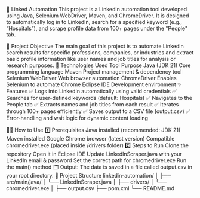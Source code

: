 💼 Linked Automation 
This project is a LinkedIn automation tool developed using Java, Selenium WebDriver, Maven, and ChromeDriver. It is designed to automatically log in to LinkedIn, search for a specified keyword (e.g., “Hospitals”), and scrape profile data from 100+ pages under the "People" tab.

🚀 Project Objective
The main goal of this project is to automate LinkedIn search results for specific professions, companies, or industries and extract basic profile information like user names and job titles for analysis or research purposes.
🔧 Technologies Used
Tool	Purpose
Java (JDK 21)	Core programming language
Maven	Project management & dependency tool
Selenium WebDriver	Web browser automation
ChromeDriver	Enables Selenium to automate Chrome
Eclipse IDE	Development environment
✨ Features
✅ Logs into LinkedIn automatically using valid credentials
✅ Searches for user-defined keywords (default: Hospitals)
✅ Navigates to the People tab
✅ Extracts names and job titles from each result
✅ Iterates through 100+ pages efficiently
✅ Saves output to a CSV file (output.csv)
✅ Error-handling and wait logic for dynamic content loading

🧑‍💻 How to Use
1️⃣ Prerequisites
Java installed (recommended: JDK 21)
Maven installed
Google Chrome browser (latest version)
Compatible chromedriver.exe (placed inside /drivers folder)
2️⃣ Steps to Run
Clone the repository
Open it in Eclipse IDE
Update LinkedInScraper.java with your LinkedIn email & password
Set the correct path for chromedriver.exe
Run the main() method
🗂 Output:
The data is saved in a file called output.csv in your root directory.
📁 Project Structure
linkedin-automation/ │ ├── src/main/java/ │ └── LinkedInScraper.java │ ├── drivers/ │ └── chromedriver.exe │ ├── output.csv ├── pom.xml └── README.md
